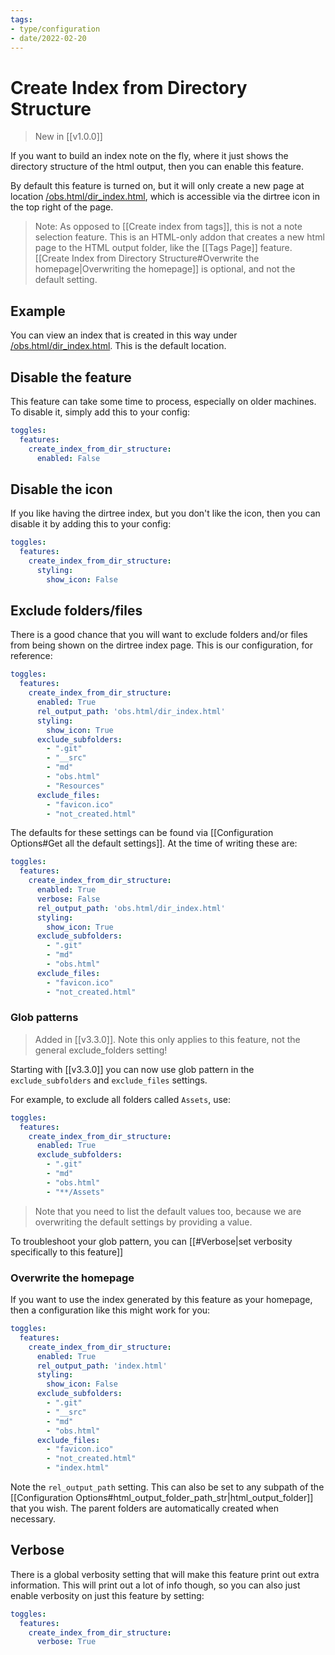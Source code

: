 ```yaml
---
tags:
- type/configuration
- date/2022-02-20
---
```


# Create Index from Directory Structure
> New in [[v1.0.0]]

If you want to build an index note on the fly, where it just shows the directory structure of the html output, then you can enable this feature.

By default this feature is turned on, but it will only create a new page at location [/obs.html/dir_index.html](/obs.html/dir_index.html), which is accessible via the dirtree icon in the top right of the page.

> Note: As opposed to [[Create index from tags]], this is not a note selection feature. This is an HTML-only addon that creates a new html page to the HTML output folder, like the [[Tags Page]] feature. [[Create Index from Directory Structure#Overwrite the homepage|Overwriting the homepage]] is optional, and not the default setting.

## Example
You can view an index that is created in this way under [/obs.html/dir_index.html](/obs.html/dir_index.html). This is the default location. 

## Disable the feature
This feature can take some time to process, especially on older machines. To disable it, simply add this to your config:

``` yaml
toggles:
  features:
    create_index_from_dir_structure:
      enabled: False
```

## Disable the icon
If you like having the dirtree index, but you don't like the icon, then you can disable it by adding this to your config:

``` yaml
toggles:
  features:
    create_index_from_dir_structure:
      styling: 
        show_icon: False
```

## Exclude folders/files
There is a good chance that you will want to exclude folders and/or files from being shown on the dirtree index page. This is our configuration, for reference:

``` yaml 
toggles:
  features:
	create_index_from_dir_structure:
      enabled: True
      rel_output_path: 'obs.html/dir_index.html'
      styling: 
        show_icon: True
      exclude_subfolders:
        - ".git"
        - "__src"
        - "md"
        - "obs.html"
        - "Resources"
      exclude_files:
        - "favicon.ico"
        - "not_created.html"
```

The defaults for these settings can be found via [[Configuration Options#Get all the default settings]]. At the time of writing these are:

```yaml
toggles:
  features:
    create_index_from_dir_structure:
      enabled: True
      verbose: False
      rel_output_path: 'obs.html/dir_index.html'
      styling: 
        show_icon: True
      exclude_subfolders:
        - ".git"
        - "md"
        - "obs.html"
      exclude_files:
        - "favicon.ico"
        - "not_created.html"
```

### Glob patterns
> Added in [[v3.3.0]]. Note this only applies to this feature, not the general exclude_folders setting!

Starting with [[v3.3.0]] you can now use glob pattern in the `exclude_subfolders` and `exclude_files` settings. 

For example, to exclude all folders called `Assets`, use:

```yaml
toggles:
  features:
    create_index_from_dir_structure:
      enabled: True
      exclude_subfolders:
        - ".git"
        - "md"
        - "obs.html"
        - "**/Assets"
```

> Note that you need to list the default values too, because we are overwriting the default settings by providing a value.

To troubleshoot your glob pattern, you can [[#Verbose|set verbosity specifically to this feature]]

### Overwrite the homepage
If you want to use the index generated by this feature as your homepage, then a configuration like this might work for you:

```yaml
toggles:
  features:
    create_index_from_dir_structure:
      enabled: True
      rel_output_path: 'index.html'
      styling: 
        show_icon: False
      exclude_subfolders:
        - ".git"
        - "__src"
        - "md"
        - "obs.html"
      exclude_files:
        - "favicon.ico"
        - "not_created.html"
        - "index.html"
```

Note the `rel_output_path` setting. This can also be set to any subpath of the [[Configuration Options#html_output_folder_path_str|html_output_folder]] that you wish. The parent folders are automatically created when necessary. 

## Verbose
There is a global verbosity setting that will make this feature print out extra information. This will print out a lot of info though, so you can also just enable verbosity on just this feature by setting:

```yaml
toggles:
  features:
    create_index_from_dir_structure:
      verbose: True
```